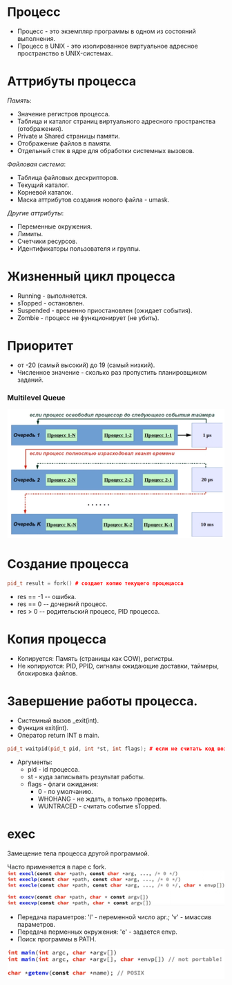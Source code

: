 # Процесс

* Процесс - это экземпляр программы в одном из состояний выполнения.
* Процесс в UNIX - это изолированное виртуальное адресное пространство в UNIX-системах.

# Аттрибуты процесса

*Память*:

* Значение регистров процесса.
* Таблица и каталог страниц виртуального адресного пространства (отображения).
* Private и Shared страницы памяти.
* Отображение файлов в памяти.
* Отдельный стек в ядре для обработки системных вызовов.

*Файловая система*:

* Таблица файловых дескрипторов.
* Текущий каталог.
* Корневой каталок.
* Маска аттрибутов создания нового файла - umask.

*Другие аттрибуты*:

* Переменные окружения.
* Лимиты.
* Счетчики ресурсов.
* Идентификаторы пользователя и группы.

# Жизненный цикл процесса

* Running - выполняется.
* sTopped - остановлен.
* Suspended - временно приостановлен (ожидает события).
* Zombie - процесс не функционирует (не убить).

# Приоритет

* от -20 (самый высокий) до 19 (самый низкий).
* Численное значение - сколько раз пропустить планировщиком заданий.

### Multilevel Queue

![1735148191170](images/processes/1735148191170.png)

# Создание процесса

```cpp
pid_t result = fork() # создает копию текущего процецасса
```

* res == -1 -- ошибка.
* res == 0 -- дочерний процесс.
* res > 0 -- родительский процесс, PID процесса.

# Копия процесса

* Копируется: Память (страницы как COW), регистры.
* Не копируются: PID, PPID, сигналы ожидающие доставки, таймеры, блокировка файлов.

# Завершение работы процесса.

* Системный вызов _exit(int).
* Функция exit(int).
* Оператор return INT в main.

```cpp
pid_t waitpid(pid_t pid, int *st, int flags); # если не считать код возрвата дочернего проецесса: zombie
```

* Аргументы:
  * pid - id процесса.
  * st - куда записывать результат работы.
  * flags - флаги ожидания:
    * 0 - по умолчанию.
    * WHOHANG - не ждать, а только проверить.
    * WUNTRACED - считать событие sTopped.

# exec

Замещение тела процесса другой программой.

Часто применяется в паре с fork.![1735218614974](images/processes/1735218614974.png)

* Передача параметров: 'l' - переменной число арг.; 'v' - ммассив параметров.
* Передача перменных окружения: 'e' - задается envp.
* Поиск программы в PATH.

![1735219314561](images/processes/1735219314561.png)
